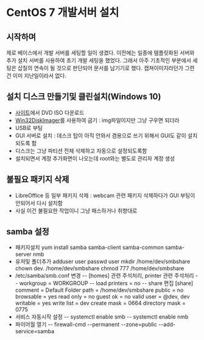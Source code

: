 CentOS 7 개발서버 설치
======================

시작하며
--------
제로 베이스에서 개발 서버를 세팅할 일이 생겼다.
이전에는 일종에 템플릿화된 서버와 추가 설치 서버를 사용하여 초기 개발 세팅을 했었다.
그래서 아주 기초적인 부분에서 세팅은 삽질의 연속이 될 것으로 판단되어 문서를 남기기로 했다.
캡쳐이미지라던가 그런건  이미 지난일이라서 없다.

설치 디스크 만들기및 클린설치(Windows 10)
-----------------------------------------
- [사이트](https://www.centos.org/download/)에서 DVD ISO 다운로드
- [Win32DiskImager](https://sourceforge.net/projects/win32diskimager/)를 사용하여 굽기 : img파일이지만 그냥 구우면 되더라
- USB로 부팅
- GUI 서버로 설치 : 데스크 탑이 아직 안와서 겸용으로 쓰기 위해서 GUI도 같이 설치되도록 함
- 디스크는 그냥 파티션 전체 삭제하고 자동으로 설정되도록함
- 설치되면서 계정 추가화면이 나오는데 root와는 별도로 관리자 계정 생성

불필요 패키지 삭제
------------------
- LibreOffice 등 일부 패키지 삭제 : webcam 관련 패키지 삭제하다가 GUI 부팅이 안되어서 다시 설치함
- 사실 이건 불필요한 작업이니 그냥 패스하거나 취향대로

samba 설정
------------
- 패키지설치
    yum install samba samba-client samba-common samba-server nmb
- 유저및 폴더추가
    adduser user
    passwd user
    mkdir /home/dev/smbshare
    chown dev. /home/dev/smbshare
    chmod 777 /home/dev/smbshare
- /etc/samba/smb.conf 변경
-- [homes] 관련 주석처리, printer 관련 주석처리
-- workgroup = WORKGROUP
-- load printers = no
-- share 편집
    [share]
    comment = Default Folder
    path = /home/dev/smbshare
    public = no
    browsable = yes
    read only = no
    guest ok = no
    valid user = @dev, dev
    writable = yes
    write list = dev
    create mask = 0664
    directory mask = 0775
- 서비스 자동시작 설정
-- systemctl enable smb
-- systemctl enable nmb
- 파이어월 열기
-- firewall-cmd --permanent --zone=public --add-service=samba

